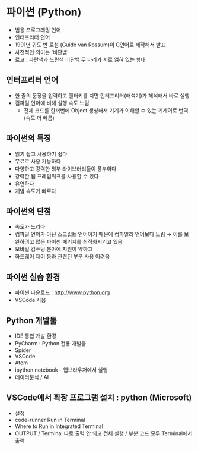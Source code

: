 # 파이썬 (Python)
- 범용 프로그래밍 언어
- 인터프리터 언어
- 1991년 귀도 반 로섬 (Guido van Rossum)이 C언어로 제작해서 발표
- 사전적인 의미는 ‘비단뱀’
- 로고 : 파란색과 노란색 비단뱀 두 마리가 서로 얽혀 있는 형태

## 인터프리터 언어
- 한 줄의 문장을 입력하고 엔터키를 치면 인터프리터(해석기)가 해석해서 바로 실행
- 컴파일 언어에 비해 실행 속도 느림
    - 전체 코드를 한꺼번에 Object 생성해서 기계가 이해할 수 있는 기계어로 번역 (속도 더 빠름)

## 파이썬의 특징
- 읽기 쉽고 사용하기 쉽다
- 무료로 사용 가능하다
- 다양하고 강력한 외부 라이브러리들이 풍부하다
- 강력한 웹 프레임워크를 사용할 수 있다
- 유연하다
- 개발 속도가 빠르다

## 파이썬의 단점
- 속도가 느리다
- 컴파일 언어가 아닌 스크립트 언어이기 때문에 컴파일러 언어보다 느림 → 이를 보완하려고 많은 파이썬 패키지를 최적화시키고 있음
- 모바일 컴퓨팅 분야에 지원이 약하고
- 하드웨어 제어 등과 관련된 부분 사용 어려움

## 파이썬 실습 환경
- 파이썬 다운로드 : http://www.python.org
- VSCode 사용

## Python 개발툴
- IDE 통합 개발 환경
- PyCharm : Python 전용 개발툴 
- Spider
- VSCode
- Atom
- ipython notebook - 웹브라우저에서 실행
- 데이터분석 / AI

## VSCode에서 확장 프로그램 설치 : python (Microsoft)
- 설정
- code-runner Run in Terminal
- Where to Run in Integrated Terminal
- OUTPUT / Terminal 따로 출력 안 되고 전체 실행 / 부분 코드 모두 Terminal에서 출력